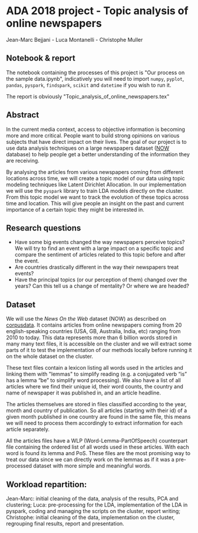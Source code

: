 # ADA 2018 project - Topic analysis of online newspapers
Jean-Marc Bejjani - Luca Montanelli - Christophe Muller

## Notebook & report
The notebook containing the processes of this project is "Our process on the sample data.ipynb", indicatively you will need to import `numpy`, `pyplot`, `pandas`, `pyspark`, `findspark`, `scikit` and `datetime` if you wish to run it.

The report is obviously "Topic_analysis_of_online_newspapers.tex"

## Abstract
In the current media context, access to objective information is becoming more and more critical. People want to build strong opinions on various subjects that have direct impact on their lives.
The goal of our project is to use data analysis techniques on a large newspapers dataset ([NOW](https://corpus.byu.edu/now/help/tour.asp) database) to help people get a better understanding of the information they are receiving.

By analysing the articles from various newspapers coming from different locations across time, we will create a topic model of our data using topic modeling techniques like Latent Dirichlet Allocation.
In our implementation we will use the `pyspark` library to train LDA models directly on the cluster.
From this topic model we want to track the evolution of these topics across time and location. This will give people an insight on the past and current importance of a certain topic they might be interested in.


## Research questions
  - Have some big events changed the way newspapers perceive topics? We will try to find an event with a large impact on a specific topic and compare the sentiment of articles related to this topic before and after the event.
  - Are countries drastically different in the way their newspapers treat events?
  - Have the principal topics (or our perception of them) changed over the years? Can this tell us a change of mentality? Or where we are headed?

## Dataset
We will use the *News On the Web* dataset (NOW) as described on [corpusdata](https://www.corpusdata.org/intro.asp). It contains articles from online newspapers coming from 20 english-speaking countries (USA, GB, Australia, India, etc) ranging from 2010 to today. This data represents more than 6 billion words stored in many many text files, it is accessible on the cluster and we will extract some parts of it to test the implementation of our methods locally before running it on the whole dataset on the cluster.

These text files contain a lexicon listing all words used in the articles and linking them with "lemmas" to simplify reading (e.g. a conjugated verb “is” has a lemma “be” to simplify word processing). We also have a list of all articles where we find their unique id, their word counts, the country and name of newspaper it was published in, and an article headline. 

The articles themselves are stored in files classified according to the year, month and country of publication. So all articles (starting with their id) of a given month published in one country are found in the same file, this means we will need to process them accordingly to extract information for each article separately. 

All the articles files have a WLP (Word-Lemma-PartOfSpeech) counterpart file containing the ordered list of all words used in these articles. With each word is found its lemma and PoS. These files are the most promising way to treat our data since we can directly work on the lemmas as if it was a pre-processed dataset with more simple and meaningful words.

## Workload repartition:
Jean-Marc: initial cleaning of the data, analysis of the results, PCA and clustering;
Luca: pre-processing for the LDA, implementation of the LDA in pyspark, coding and managing the scripts on the cluster, report writing;
Christophe: initial cleaning of the data, implementation on the cluster, regrouping final results, report and presentation.
